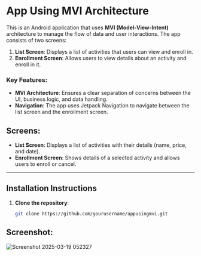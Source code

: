 # App Using MVI Architecture

This is an Android application that uses **MVI (Model-View-Intent)** architecture to manage the flow of data and user interactions. The app consists of two screens:

1. **List Screen**: Displays a list of activities that users can view and enroll in.
2. **Enrollment Screen**: Allows users to view details about an activity and enroll in it.

### Key Features:
- **MVI Architecture**: Ensures a clear separation of concerns between the UI, business logic, and data handling.
- **Navigation**: The app uses Jetpack Navigation to navigate between the list screen and the enrollment screen.

## Screens:
- **List Screen**: Displays a list of activities with their details (name, price, and date).
- **Enrollment Screen**: Shows details of a selected activity and allows users to enroll or cancel.

---

## Installation Instructions

1. **Clone the repository**:
   ```bash
   git clone https://github.com/yourusername/appusingmvi.git

## Screenshot:
![Screenshot 2025-03-19 052327](https://github.com/user-attachments/assets/a0465f8a-d40a-489d-96a3-163302328dfe)
